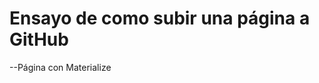 Ensayo de como subir una página a GitHub
=========================================


--Página con Materialize 
